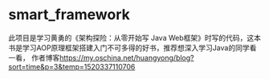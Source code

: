 # smart_framework
此项目是学习黄勇的《架构探险：从零开始写 Java Web框架》时写的代码，这本书是学习AOP原理框架搭建入门不可多得的好书，推荐想深入学习Java的同学看一看，
作者博客<a href='https://my.oschina.net/huangyong/blog?sort=time&p=3&temp=1520337110706'>https://my.oschina.net/huangyong/blog?sort=time&p=3&temp=1520337110706</a>

